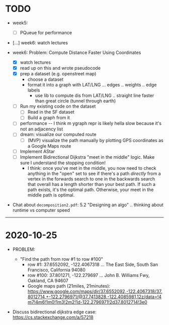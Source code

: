 # TODO

- week5:
  - [ ] PQueue for performance
- [...] week6: watch lectures
- week6: Problem: Compute Distance Faster Using Coordinates

  - [x] watch lectures
  - [x] read up on this and wrote pseudocode
  - [x] prep a dataset (e.g. openstreet map)
    - choose a dataset
    - format it into a graph with LAT/LNG ... edges .. weights .. edge labels
      - use lib to compute dis from LAT/LNG .. straight line faster than great circle (tunnel through earth)
  - [ ] Run my existing code on the dataset
    - [ ] Read in the SF dataset
    - [ ] Build a graph from it
  - [ ] performance -- I think m ygraph repr is likely hella slow because it's not an adjacency list
  - [ ] dream: visualize our computed route
    - [ ] (MVP) visualize the path manually by plotting GPS coordinates as a Google Maps route
  - [ ] Implement AStar
  - [ ] Implement Bidirectional Dijkstra "meet in the middle" logic. Make sure I understand the stopping condition!
    - I think: once you've met in the middle, you now need to check anything in the "open" set to see if there's a path _directly_ from a vertex in the forwards search to one in the backwards search that overall has a length shorter than your best path. If such a path exists, it's the optimal path. Otherwise, your meet in the middle path is optimal.

- Chat about `decomposition2.pdf`: 5.2 "Designing an algo" .. thinking about runtime vs computer speed

---

# 2020-10-25

- PROBLEM:

  - "Find the path from row #1 to row #100"
    - row #1: 37.6552092, -122.4067318 ... The East Side, South San Francisco, California 94080
    - row #100: 37.801271, -122.279697 ... John B. Williams Fwy, Oakland, CA 94607
    - Google maps path (21miles, 21minutes): https://www.google.com/maps/dir/37.6552092,-122.4067318/37.8012714,+-122.2796971/@37.7413828,-122.4085981,12z/data=!4m7!4m6!1m0!1m3!2m2!1d-122.2796971!2d37.8012714!3e0

- Discuss bidirectional dijkstra edge case: https://cs.stackexchange.com/a/57218
